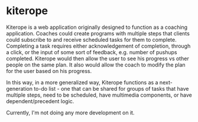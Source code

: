 # kiterope

Kiterope is a web application originally designed to function as a coaching application. Coaches could create programs with multiple steps that clients could subscribe to and receive scheduled tasks for them to complete. Completing a task requires either acknowledgement of completion, through a click, or the input of some sort of feedback, e.g. number of pushups completed. Kiterope would then allow the user to see his progress vs other people on the same plan. It also would allow the coach to modify the plan for the user based on his progress.

In this way, in a more generalized way, Kiterope functions as a next-generation to-do list - one that can be shared for groups of tasks that have multiple steps, need to be scheduled, have multimedia components, or have dependent/precedent logic.

Currently, I'm not doing any more development on it.
